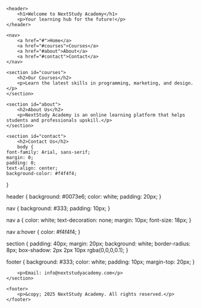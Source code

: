 <!DOCTYPE html>
<html lang="en">
<head>
    <meta charset="UTF-8">
    <meta name="viewport" content="width=device-width, initial-scale=1.0">
    <title>NextStudy Academy</title>
    <link rel="stylesheet" href="style.css">
</head>
<body>

    <header>
        <h1>Welcome to NextStudy Academy</h1>
        <p>Your learning hub for the future!</p>
    </header>

    <nav>
        <a href="#">Home</a>
        <a href="#courses">Courses</a>
        <a href="#about">About</a>
        <a href="#contact">Contact</a>
    </nav>

    <section id="courses">
        <h2>Our Courses</h2>
        <p>Learn the latest skills in programming, marketing, and design.</p>
    </section>

    <section id="about">
        <h2>About Us</h2>
        <p>NextStudy Academy is an online learning platform that helps students and professionals upskill.</p>
    </section>

    <section id="contact">
        <h2>Contact Us</h2>
        body {
    font-family: Arial, sans-serif;
    margin: 0;
    padding: 0;
    text-align: center;
    background-color: #f4f4f4;
}

header {
    background: #0073e6;
    color: white;
    padding: 20px;
}

nav {
    background: #333;
    padding: 10px;
}

nav a {
    color: white;
    text-decoration: none;
    margin: 10px;
    font-size: 18px;
}

nav a:hover {
    color: #f4f4f4;
}

section {
    padding: 40px;
    margin: 20px;
    background: white;
    border-radius: 8px;
    box-shadow: 2px 2px 10px rgba(0,0,0,0.1);
}

footer {
    background: #333;
    color: white;
    padding: 10px;
    margin-top: 20px;
}

        <p>Email: info@nextstudyacademy.com</p>
    </section>

    <footer>
        <p>&copy; 2025 NextStudy Academy. All rights reserved.</p>
    </footer>

</body>
</html>
